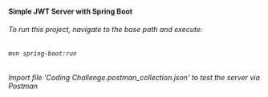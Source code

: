 #### Simple JWT Server with Spring Boot
###### To run this project, navigate to the base path and execute:
###### ``mvn spring-boot:run``
###### Import file 'Coding Challenge.postman_collection.json' to test the server via Postman